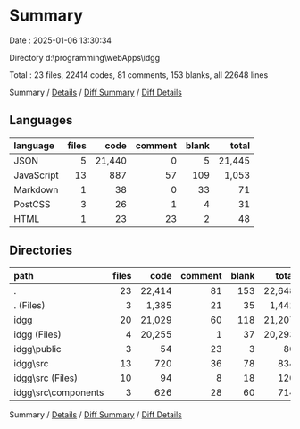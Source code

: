 # Summary

Date : 2025-01-06 13:30:34

Directory d:\\programming\\webApps\\idgg

Total : 23 files,  22414 codes, 81 comments, 153 blanks, all 22648 lines

Summary / [Details](details.md) / [Diff Summary](diff.md) / [Diff Details](diff-details.md)

## Languages
| language | files | code | comment | blank | total |
| :--- | ---: | ---: | ---: | ---: | ---: |
| JSON | 5 | 21,440 | 0 | 5 | 21,445 |
| JavaScript | 13 | 887 | 57 | 109 | 1,053 |
| Markdown | 1 | 38 | 0 | 33 | 71 |
| PostCSS | 3 | 26 | 1 | 4 | 31 |
| HTML | 1 | 23 | 23 | 2 | 48 |

## Directories
| path | files | code | comment | blank | total |
| :--- | ---: | ---: | ---: | ---: | ---: |
| . | 23 | 22,414 | 81 | 153 | 22,648 |
| . (Files) | 3 | 1,385 | 21 | 35 | 1,441 |
| idgg | 20 | 21,029 | 60 | 118 | 21,207 |
| idgg (Files) | 4 | 20,255 | 1 | 37 | 20,293 |
| idgg\\public | 3 | 54 | 23 | 3 | 80 |
| idgg\\src | 13 | 720 | 36 | 78 | 834 |
| idgg\\src (Files) | 10 | 94 | 8 | 18 | 120 |
| idgg\\src\\components | 3 | 626 | 28 | 60 | 714 |

Summary / [Details](details.md) / [Diff Summary](diff.md) / [Diff Details](diff-details.md)